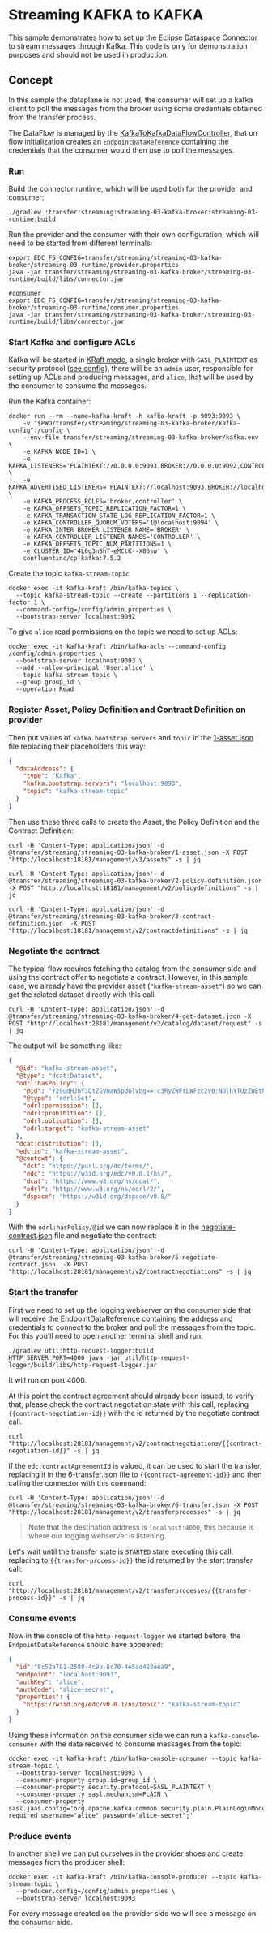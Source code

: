 # Streaming KAFKA to KAFKA

This sample demonstrates how to set up the Eclipse Dataspace Connector to stream messages through Kafka.
This code is only for demonstration purposes and should not be used in production.

## Concept

In this sample the dataplane is not used, the consumer will set up a kafka client to poll the messages from the broker
using some credentials obtained from the transfer process.

The DataFlow is managed by the [KafkaToKafkaDataFlowController](streaming-03-runtime/src/main/java/org/eclipse/edc/samples/streaming/KafkaToKafkaDataFlowController.java),
that on flow initialization creates an `EndpointDataReference` containing the credentials that the consumer would then use
to poll the messages.

### Run

Build the connector runtime, which will be used both for the provider and consumer:
```shell
./gradlew :transfer:streaming:streaming-03-kafka-broker:streaming-03-runtime:build
```

Run the provider and the consumer with their own configuration, which will need to be started from different terminals:

```shell
export EDC_FS_CONFIG=transfer/streaming/streaming-03-kafka-broker/streaming-03-runtime/provider.properties
java -jar transfer/streaming/streaming-03-kafka-broker/streaming-03-runtime/build/libs/connector.jar
```

```shell
#consumer
export EDC_FS_CONFIG=transfer/streaming/streaming-03-kafka-broker/streaming-03-runtime/consumer.properties
java -jar transfer/streaming/streaming-03-kafka-broker/streaming-03-runtime/build/libs/connector.jar
```

### Start Kafka and configure ACLs

Kafka will be started in [KRaft mode](https://developer.confluent.io/learn/kraft/), a single broker with `SASL_PLAINTEXT`
as security protocol ([see config](kafka.env)), there will be an `admin` user, responsible for setting up ACLs and producing
messages, and `alice`, that will be used by the consumer to consume the messages.

Run the Kafka container:
```shell
docker run --rm --name=kafka-kraft -h kafka-kraft -p 9093:9093 \
    -v "$PWD/transfer/streaming/streaming-03-kafka-broker/kafka-config":/config \
    --env-file transfer/streaming/streaming-03-kafka-broker/kafka.env \
    -e KAFKA_NODE_ID=1 \
    -e KAFKA_LISTENERS='PLAINTEXT://0.0.0.0:9093,BROKER://0.0.0.0:9092,CONTROLLER://0.0.0.0:9094' \
    -e KAFKA_ADVERTISED_LISTENERS='PLAINTEXT://localhost:9093,BROKER://localhost:9092' \
    -e KAFKA_PROCESS_ROLES='broker,controller' \
    -e KAFKA_OFFSETS_TOPIC_REPLICATION_FACTOR=1 \
    -e KAFKA_TRANSACTION_STATE_LOG_REPLICATION_FACTOR=1 \
    -e KAFKA_CONTROLLER_QUORUM_VOTERS='1@localhost:9094' \
    -e KAFKA_INTER_BROKER_LISTENER_NAME='BROKER' \
    -e KAFKA_CONTROLLER_LISTENER_NAMES='CONTROLLER' \
    -e KAFKA_OFFSETS_TOPIC_NUM_PARTITIONS=1 \
    -e CLUSTER_ID='4L6g3nShT-eMCtK--X86sw' \
    confluentinc/cp-kafka:7.5.2
```

Create the topic `kafka-stream-topic`
```shell
docker exec -it kafka-kraft /bin/kafka-topics \
  --topic kafka-stream-topic --create --partitions 1 --replication-factor 1 \
  --command-config=/config/admin.properties \
  --bootstrap-server localhost:9092
```

To give `alice` read permissions on the topic we need to set up ACLs:
```shell
docker exec -it kafka-kraft /bin/kafka-acls --command-config /config/admin.properties \
  --bootstrap-server localhost:9093 \
  --add --allow-principal 'User:alice' \
  --topic kafka-stream-topic \
  --group group_id \
  --operation Read
```

### Register Asset, Policy Definition and Contract Definition on provider

Then put values of `kafka.bootstrap.servers` and `topic` in the [1-asset.json](1-asset.json) file replacing
their placeholders this way:
```json
{
  "dataAddress": {
    "type": "Kafka",
    "kafka.bootstrap.servers": "localhost:9093",
    "topic": "kafka-stream-topic"
  }
}
```

Then use these three calls to create the Asset, the Policy Definition and the Contract Definition:
```shell
curl -H 'Content-Type: application/json' -d @transfer/streaming/streaming-03-kafka-broker/1-asset.json -X POST "http://localhost:18181/management/v3/assets" -s | jq
```

```shell
curl -H 'Content-Type: application/json' -d @transfer/streaming/streaming-03-kafka-broker/2-policy-definition.json  -X POST "http://localhost:18181/management/v2/policydefinitions" -s | jq
```

```shell
curl -H 'Content-Type: application/json' -d @transfer/streaming/streaming-03-kafka-broker/3-contract-definition.json  -X POST "http://localhost:18181/management/v2/contractdefinitions" -s | jq
```

### Negotiate the contract

The typical flow requires fetching the catalog from the consumer side and using the contract offer to negotiate a contract. 
However, in this sample case, we already have the provider asset (`"kafka-stream-asset"`) so we can get the related dataset 
directly with this call:
```shell
curl -H 'Content-Type: application/json' -d @transfer/streaming/streaming-03-kafka-broker/4-get-dataset.json -X POST "http://localhost:28181/management/v2/catalog/dataset/request" -s | jq
```

The output will be something like:
```json
{
  "@id": "kafka-stream-asset",
  "@type": "dcat:Dataset",
  "odrl:hasPolicy": {
    "@id": "Y29udHJhY3QtZGVmaW5pdGlvbg==:c3RyZWFtLWFzc2V0:NDlhYTUzZWEtMDUzMS00ZDkyLTg4Y2YtMGRjMTc4MmQ1NjY4",
    "@type": "odrl:Set",
    "odrl:permission": [],
    "odrl:prohibition": [],
    "odrl:obligation": [],
    "odrl:target": "kafka-stream-asset"
  },
  "dcat:distribution": [],
  "edc:id": "kafka-stream-asset",
  "@context": {
    "dct": "https://purl.org/dc/terms/",
    "edc": "https://w3id.org/edc/v0.0.1/ns/",
    "dcat": "https://www.w3.org/ns/dcat/",
    "odrl": "http://www.w3.org/ns/odrl/2/",
    "dspace": "https://w3id.org/dspace/v0.8/"
  }
}
```

With the `odrl:hasPolicy/@id` we can now replace it in the [negotiate-contract.json](5-negotiate-contract.json) file
and negotiate the contract:
```shell
curl -H 'Content-Type: application/json' -d @transfer/streaming/streaming-03-kafka-broker/5-negotiate-contract.json  -X POST "http://localhost:28181/management/v2/contractnegotiations" -s | jq
```

### Start the transfer

First we need to set up the logging webserver on the consumer side that will receive the EndpointDataReference containing
the address and credentials to connect to the broker and poll the messages from the topic. For this you'll need to open
another terminal shell and run:
```shell
./gradlew util:http-request-logger:build
HTTP_SERVER_PORT=4000 java -jar util/http-request-logger/build/libs/http-request-logger.jar
```
It will run on port 4000.

At this point the contract agreement should already been issued, to verify that, please check the contract negotiation state with
this call, replacing `{{contract-negotiation-id}}` with the id returned by the negotiate contract call.
```shell
curl "http://localhost:28181/management/v2/contractnegotiations/{{contract-negotiation-id}}" -s | jq
```

If the `edc:contractAgreementId` is valued, it can be used to start the transfer, replacing it in the [6-transfer.json](6-transfer.json)
file to `{{contract-agreement-id}}` and then calling the connector with this command:
```shell
curl -H 'Content-Type: application/json' -d @transfer/streaming/streaming-03-kafka-broker/6-transfer.json -X POST "http://localhost:28181/management/v2/transferprocesses" -s | jq
```
> Note that the destination address is `localhost:4000`, this because is where our logging webserver is listening.

Let's wait until the transfer state is `STARTED` state executing this call, replacing to `{{transfer-process-id}}` the id returned
by the start transfer call:
```shell
curl "http://localhost:28181/management/v2/transferprocesses/{{transfer-process-id}}" -s | jq
```

### Consume events
Now in the console of the `http-request-logger` we started before, the `EndpointDataReference` should have appeared:
```json
{
  "id":"8c52a781-2588-4c9b-8c70-4e5ad428eea9",
  "endpoint": "localhost:9093",
  "authKey": "alice",
  "authCode": "alice-secret",
  "properties": {
    "https://w3id.org/edc/v0.0.1/ns/topic": "kafka-stream-topic"
  }
}
```

Using these information on the consumer side we can run a `kafka-console-consumer` with the data received to consume
messages from the topic:
```shell
docker exec -it kafka-kraft /bin/kafka-console-consumer --topic kafka-stream-topic \
  --bootstrap-server localhost:9093 \
  --consumer-property group.id=group_id \
  --consumer-property security.protocol=SASL_PLAINTEXT \
  --consumer-property sasl.mechanism=PLAIN \
  --consumer-property sasl.jaas.config='org.apache.kafka.common.security.plain.PlainLoginModule required username="alice" password="alice-secret";'
```

### Produce events

In another shell we can put ourselves in the provider shoes and create messages from the producer shell:
```shell
docker exec -it kafka-kraft /bin/kafka-console-producer --topic kafka-stream-topic \
  --producer.config=/config/admin.properties \
  --bootstrap-server localhost:9093
```

For every message created on the provider side we will see a message on the consumer side.
